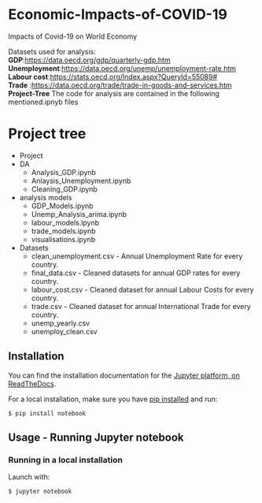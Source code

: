 # Economic-Impacts-of-COVID-19
 Impacts of Covid-19 on World Economy

Datasets used for analysis:<br>
**GDP**:https://data.oecd.org/gdp/quarterly-gdp.htm<br>
**Unemployment**:https://data.oecd.org/unemp/unemployment-rate.htm<br>
**Labour cost**:https://stats.oecd.org/Index.aspx?QueryId=55089#<br>
**Trade** :https://data.oecd.org/trade/trade-in-goods-and-services.htm<br>
**Project-Tree**
 The code for analysis are contained in the following mentioned.ipnyb files

# Project tree
 * Project
 * DA
   * Analysis_GDP.ipynb
   * Anlaysis_Unemployment.ipynb
   * Cleaning_GDP.ipynb
 * analysis models
   * GDP_Models.ipynb
   * Unemp_Analysis_arima.ipynb
   * labour_models.ipynb
   * trade_models.ipynb
   * visualisations.ipynb
* Datasets
   * clean_unemployment.csv - Annual Unemployment Rate for every country.
   * final_data.csv - Cleaned datasets for annual GDP rates for every country.
   * labour_cost.csv - Cleaned dataset for annual Labour Costs for every country.
   * trade.csv - Cleaned dataset for annual International Trade for every country.
   * unemp_yearly.csv
   * unemploy_clean.csv
  
## Installation
You can find the installation documentation for the
[Jupyter platform, on ReadTheDocs](https://jupyter.readthedocs.io/en/latest/install.html).

For a local installation, make sure you have
[pip installed](https://pip.readthedocs.io/en/stable/installing/) and run:

    $ pip install notebook

## Usage - Running Jupyter notebook

### Running in a local installation

Launch with:

    $ jupyter notebook

